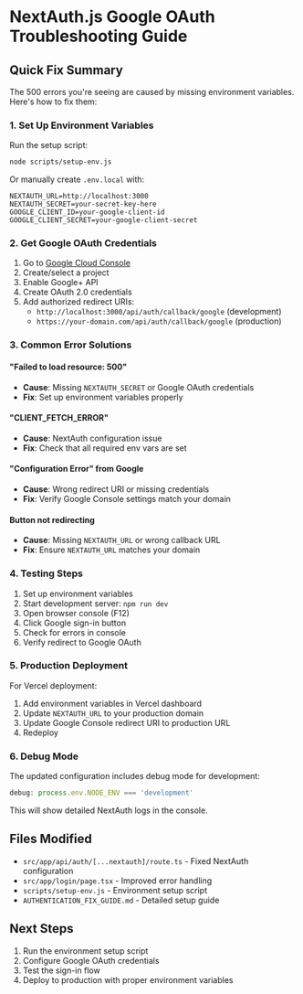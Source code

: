 # NextAuth.js Google OAuth Troubleshooting Guide

## Quick Fix Summary

The 500 errors you're seeing are caused by missing environment variables. Here's how to fix them:

### 1. Set Up Environment Variables

Run the setup script:
```bash
node scripts/setup-env.js
```

Or manually create `.env.local` with:
```env
NEXTAUTH_URL=http://localhost:3000
NEXTAUTH_SECRET=your-secret-key-here
GOOGLE_CLIENT_ID=your-google-client-id
GOOGLE_CLIENT_SECRET=your-google-client-secret
```

### 2. Get Google OAuth Credentials

1. Go to [Google Cloud Console](https://console.cloud.google.com/)
2. Create/select a project
3. Enable Google+ API
4. Create OAuth 2.0 credentials
5. Add authorized redirect URIs:
   - `http://localhost:3000/api/auth/callback/google` (development)
   - `https://your-domain.com/api/auth/callback/google` (production)

### 3. Common Error Solutions

#### "Failed to load resource: 500"
- **Cause**: Missing `NEXTAUTH_SECRET` or Google OAuth credentials
- **Fix**: Set up environment variables properly

#### "CLIENT_FETCH_ERROR"
- **Cause**: NextAuth configuration issue
- **Fix**: Check that all required env vars are set

#### "Configuration Error" from Google
- **Cause**: Wrong redirect URI or missing credentials
- **Fix**: Verify Google Console settings match your domain

#### Button not redirecting
- **Cause**: Missing `NEXTAUTH_URL` or wrong callback URL
- **Fix**: Ensure `NEXTAUTH_URL` matches your domain

### 4. Testing Steps

1. Set up environment variables
2. Start development server: `npm run dev`
3. Open browser console (F12)
4. Click Google sign-in button
5. Check for errors in console
6. Verify redirect to Google OAuth

### 5. Production Deployment

For Vercel deployment:
1. Add environment variables in Vercel dashboard
2. Update `NEXTAUTH_URL` to your production domain
3. Update Google Console redirect URI to production URL
4. Redeploy

### 6. Debug Mode

The updated configuration includes debug mode for development:
```typescript
debug: process.env.NODE_ENV === 'development'
```

This will show detailed NextAuth logs in the console.

## Files Modified

- `src/app/api/auth/[...nextauth]/route.ts` - Fixed NextAuth configuration
- `src/app/login/page.tsx` - Improved error handling
- `scripts/setup-env.js` - Environment setup script
- `AUTHENTICATION_FIX_GUIDE.md` - Detailed setup guide

## Next Steps

1. Run the environment setup script
2. Configure Google OAuth credentials
3. Test the sign-in flow
4. Deploy to production with proper environment variables
